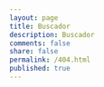 ```yaml
---
layout: page
title: Buscador
description: Buscador
comments: false
share: false
permalink: /404.html
published: true
---
```


  



<script type="text/javascript">
  var GOOG_FIXURL_LANG = 'es';
  var GOOG_FIXURL_SITE = '{{ site.url }}'
</script>
<script type="text/javascript"
  src="//linkhelp.clients.google.com/tbproxy/lh/wm/fixurl.js">
</script>

